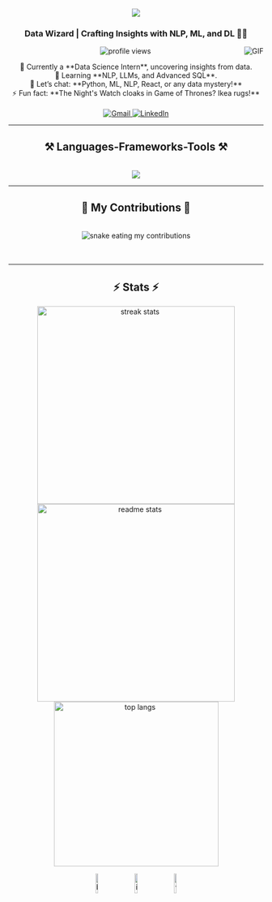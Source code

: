 <h1 align="center">
    <img src="https://readme-typing-svg.herokuapp.com/?font=Righteous&size=35&center=true&vCenter=true&width=500&height=70&duration=4000&lines=Hi+There!+👋;+I'm+Indranil+Bandyopadhyay!;" />
</h1>

<h3 align="center">
    Data Wizard | Crafting Insights with NLP, ML, and DL 🧙‍♂️
</h3>

<img align="right" alt="GIF" src="https://media.giphy.com/media/3ohzdKvLT1DxFxhZAI/giphy.gif" />

<p align="center">
    <img src="https://visitor-badge.laobi.icu/badge?page_id=indranil143.indranil143" alt="profile views" />
</p>

<div align="center">
    🔭 Currently a **Data Science Intern**, uncovering insights from data.<br>
    🌱 Learning **NLP, LLMs, and Advanced SQL**.<br>
    💬 Let’s chat: **Python, ML, NLP, React, or any data mystery!**<br>
    ⚡ Fun fact: **The Night's Watch cloaks in Game of Thrones? Ikea rugs!**
</div>

<br/>

<div align="center">
  <a href="mailto:banerjeeindranil143@gmail.com">
    <img src="https://img.shields.io/badge/Gmail-333333?style=for-the-badge&logo=gmail&logoColor=red" alt="Gmail"/>
  </a>
  <a href="https://linkedin.com/in/ibandyopadhyay" target="_blank">
    <img src="https://img.shields.io/badge/LinkedIn-0077B5?style=for-the-badge&logo=linkedin&logoColor=white" alt="LinkedIn"/>
  </a>
</div>

<hr/>

<h2 align="center">⚒️ Languages-Frameworks-Tools ⚒️</h2>
<br/>
<div align="center">
    <img src="https://skillicons.dev/icons?i=python,javascript,tensorflow,pandas,powerbi,mongodb,c,react,html,css,vscode,github,git,r,excel,nextjs,mysql,nodejs" />
</div>

<hr/>

<div align="center">
  <h2>🐍 My Contributions 🐍</h2>
  <br>
  <img alt="snake eating my contributions" src="https://raw.githubusercontent.com/indranil143/indranil143/output/github-contribution-grid-snake.svg" />
  <br/><br/><br/>
</div>

<hr/>

<h2 align="center">⚡ Stats ⚡</h2>
<div align="center">
  <img width=390 src="https://streak-stats.demolab.com/?user=indranil143&count_private=true&theme=react&border_radius=10" alt="streak stats"/>
  <img width=390 src="https://github-readme-stats.vercel.app/api?username=indranil143&show_icons=true&theme=gotham" alt="readme stats" />
  <br/>
  <img width=325 src="https://github-readme-stats.vercel.app/api/top-langs/?username=indranil143&hide=HTML&langs_count=8&layout=compact&theme=react&border_radius=10&size_weight=0.5&count_weight=0.5" alt="top langs" />
</div>

<p align="center">
  <img align="center" alt="broken system" src="https://raw.githubusercontent.com/Tarikul-Islam-Anik/Animated-Fluent-Emojis/master/Emojis/Smilies/Face%20with%20Spiral%20Eyes.png" width="10%"/>
  &nbsp;&nbsp;&nbsp;&nbsp;&nbsp;
  <img align="center" alt="it's working" src="https://raw.githubusercontent.com/Tarikul-Islam-Anik/Animated-Fluent-Emojis/master/Emojis/Smilies/Relieved%20Face.png" width="10%"/>
  &nbsp;&nbsp;&nbsp;&nbsp;&nbsp;
  <img align="center" alt="working but mysterious" src="https://raw.githubusercontent.com/Tarikul-Islam-Anik/Animated-Fluent-Emojis/master/Emojis/Smilies/Astonished%20Face.png" width="10%"/>
</p>
